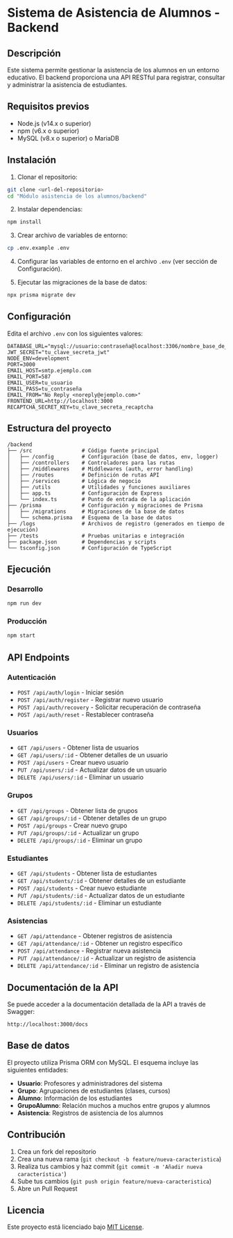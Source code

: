 # Sistema de Asistencia de Alumnos - Backend

## Descripción

Este sistema permite gestionar la asistencia de los alumnos en un entorno educativo. El backend proporciona una API RESTful para registrar, consultar y administrar la asistencia de estudiantes.

## Requisitos previos

- Node.js (v14.x o superior)
- npm (v6.x o superior)
- MySQL (v8.x o superior) o MariaDB

## Instalación

1. Clonar el repositorio:

```bash
git clone <url-del-repositorio>
cd "Módulo asistencia de los alumnos/backend"
```

2. Instalar dependencias:

```bash
npm install
```

3. Crear archivo de variables de entorno:

```bash
cp .env.example .env
```

4. Configurar las variables de entorno en el archivo `.env` (ver sección de Configuración).

5. Ejecutar las migraciones de la base de datos:

```bash
npx prisma migrate dev
```

## Configuración

Edita el archivo `.env` con los siguientes valores:

```
DATABASE_URL="mysql://usuario:contraseña@localhost:3306/nombre_base_de_datos"
JWT_SECRET="tu_clave_secreta_jwt"
NODE_ENV=development
PORT=3000
EMAIL_HOST=smtp.ejemplo.com
EMAIL_PORT=587
EMAIL_USER=tu_usuario
EMAIL_PASS=tu_contraseña
EMAIL_FROM="No Reply <noreply@ejemplo.com>"
FRONTEND_URL=http://localhost:3000
RECAPTCHA_SECRET_KEY=tu_clave_secreta_recaptcha
```

## Estructura del proyecto

```
/backend
├── /src                # Código fuente principal
│   ├── /config         # Configuración (base de datos, env, logger)
│   ├── /controllers    # Controladores para las rutas
│   ├── /middlewares    # Middlewares (auth, error handling)
│   ├── /routes         # Definición de rutas API
│   ├── /services       # Lógica de negocio
│   ├── /utils          # Utilidades y funciones auxiliares
│   ├── app.ts          # Configuración de Express
│   └── index.ts        # Punto de entrada de la aplicación
├── /prisma             # Configuración y migraciones de Prisma
│   ├── /migrations     # Migraciones de la base de datos
│   └── schema.prisma   # Esquema de la base de datos
├── /logs               # Archivos de registro (generados en tiempo de ejecución)
├── /tests              # Pruebas unitarias e integración
├── package.json        # Dependencias y scripts
└── tsconfig.json       # Configuración de TypeScript
```

## Ejecución

### Desarrollo

```bash
npm run dev
```

### Producción

```bash
npm start
```

## API Endpoints

### Autenticación

- `POST /api/auth/login` - Iniciar sesión
- `POST /api/auth/register` - Registrar nuevo usuario
- `POST /api/auth/recovery` - Solicitar recuperación de contraseña
- `POST /api/auth/reset` - Restablecer contraseña

### Usuarios

- `GET /api/users` - Obtener lista de usuarios
- `GET /api/users/:id` - Obtener detalles de un usuario
- `POST /api/users` - Crear nuevo usuario
- `PUT /api/users/:id` - Actualizar datos de un usuario
- `DELETE /api/users/:id` - Eliminar un usuario

### Grupos

- `GET /api/groups` - Obtener lista de grupos
- `GET /api/groups/:id` - Obtener detalles de un grupo
- `POST /api/groups` - Crear nuevo grupo
- `PUT /api/groups/:id` - Actualizar un grupo
- `DELETE /api/groups/:id` - Eliminar un grupo

### Estudiantes

- `GET /api/students` - Obtener lista de estudiantes
- `GET /api/students/:id` - Obtener detalles de un estudiante
- `POST /api/students` - Crear nuevo estudiante
- `PUT /api/students/:id` - Actualizar datos de un estudiante
- `DELETE /api/students/:id` - Eliminar un estudiante

### Asistencias

- `GET /api/attendance` - Obtener registros de asistencia
- `GET /api/attendance/:id` - Obtener un registro específico
- `POST /api/attendance` - Registrar nueva asistencia
- `PUT /api/attendance/:id` - Actualizar un registro de asistencia
- `DELETE /api/attendance/:id` - Eliminar un registro de asistencia

## Documentación de la API

Se puede acceder a la documentación detallada de la API a través de Swagger:

```
http://localhost:3000/docs
```

## Base de datos

El proyecto utiliza Prisma ORM con MySQL. El esquema incluye las siguientes entidades:

- **Usuario**: Profesores y administradores del sistema
- **Grupo**: Agrupaciones de estudiantes (clases, cursos)
- **Alumno**: Información de los estudiantes
- **GrupoAlumno**: Relación muchos a muchos entre grupos y alumnos
- **Asistencia**: Registros de asistencia de los alumnos

## Contribución

1. Crea un fork del repositorio
2. Crea una nueva rama (`git checkout -b feature/nueva-caracteristica`)
3. Realiza tus cambios y haz commit (`git commit -m 'Añadir nueva característica'`)
4. Sube tus cambios (`git push origin feature/nueva-caracteristica`)
5. Abre un Pull Request

## Licencia

Este proyecto está licenciado bajo [MIT License](LICENSE).
